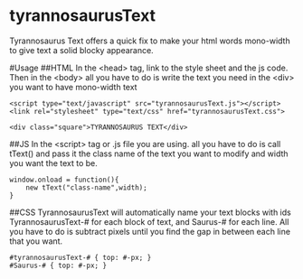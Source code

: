 # tyrannosaurusText
Tyrannosaurus Text offers a quick fix to make your html words mono-width to give text a solid blocky appearance.

#Usage
##HTML 
In the &lt;head&gt; tag, link to the style sheet and the js code. 
Then in the &lt;body&gt; all you have to do is write the text you need in the &lt;div&gt; you want to have mono-width text
```
<script type="text/javascript" src="tyrannosaurusText.js"></script>
<link rel="stylesheet" type="text/css" href="tyrannosaurusText.css">

<div class="square">TYRANNOSAURUS TEXT</div>
```
##JS
In the &lt;script&gt; tag or .js file you are using. all you have to do is call tText() and pass it the class name of the text you want to modify and width you want the text to be.
```
window.onload = function(){
	new tText("class-name",width);
}
```
##CSS
TyrannosaurusText will automatically name your text blocks with ids TyrannosaurusText-# for each block of text, and Saurus-# for each line. All you have to do is subtract pixels until you find the gap in between each line that you want.
```
#tyrannosaurusText-# { top: #-px; }
#Saurus-# { top: #-px; }
```
